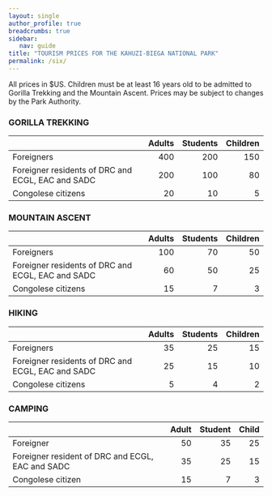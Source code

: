 ```yaml
---
layout: single
author_profile: true
breadcrumbs: true
sidebar:
   nav: guide
title: "TOURISM PRICES FOR THE KAHUZI-BIEGA NATIONAL PARK"
permalink: /six/
---
```


All prices in $US.
Children must be at least 16 years old to be admitted to Gorilla Trekking and the Mountain Ascent. 
Prices may be subject to changes by the Park Authority.  

### GORILLA TREKKING

|          | Adults           | Students  |  Children
| :---------- |----------:| ---------:| --------: 
| Foreigners     | 400       | 200 |  150
| Foreigner residents of DRC and ECGL, EAC and SADC | 200 | 100 | 80
| Congolese citizens | 20  |    10 | 5

### MOUNTAIN ASCENT

|          | Adults           | Students  |  Children
| :---------- |----------:| ---------:| --------: 
| Foreigners     | 100       | 70 |  50
| Foreigner residents of DRC and ECGL, EAC and SADC | 60 | 50 | 25
| Congolese citizens | 15  |  7 | 3


### HIKING

|          | Adults           | Students  |  Children
| :---------- |----------:| ---------:| --------: 
| Foreigners     | 35       | 25 |  15
| Foreigner residents of DRC and ECGL, EAC and SADC | 25 | 15 | 10
| Congolese citizens | 5  |    4 | 2


### CAMPING

|          | Adult           | Student  |  Child
| :---------- |----------:| ---------:| --------: 
| Foreigner     | 50       | 35 |  25
| Foreigner resident of DRC and ECGL, EAC and SADC | 35 | 25 | 15
| Congolese citizen | 15  |   7 | 3



<!---
This is page No. 6


and more text

<figure class="half">
    <a href="../assets/images/image6.jpg"><img src="../assets/images/image6.jpg"></a>
    <a href="../assets/images/image7.jpg"><img src="../assets/images/image7.jpg"></a>
    <figcaption>Two pictures
    of the same gorilla, from the left and from the right.</figcaption>
</figure>

-->